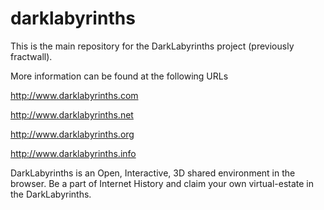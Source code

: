 darklabyrinths
==============

This is the main repository for the DarkLabyrinths project (previously fractwall).

More information can be found at the following URLs

http://www.darklabyrinths.com

http://www.darklabyrinths.net

http://www.darklabyrinths.org

http://www.darklabyrinths.info

DarkLabyrinths is an Open, Interactive, 3D shared environment in the browser. Be a part of Internet History and claim your own virtual-estate in the DarkLabyrinths.

